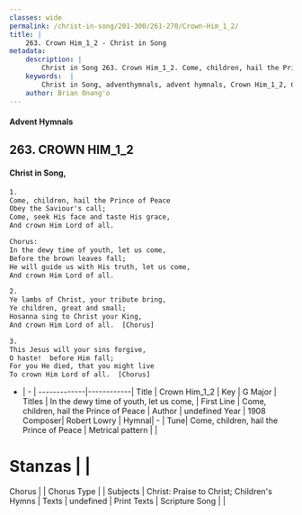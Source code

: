 ```yaml
---
classes: wide
permalink: /christ-in-song/201-300/261-270/Crown-Him_1_2/
title: |
    263. Crown Him_1_2 - Christ in Song
metadata:
    description: |
        Christ in Song 263. Crown Him_1_2. Come, children, hail the Prince of Peace Obey the Saviour's call; Come, seek His face and taste His grace, And crown Him Lord of all. Chorus: In the dewy time of youth, let us come, Before the brown leaves fall; He will guide us with His truth, let us come, And crown Him Lord of all.
    keywords:  |
        Christ in Song, adventhymnals, advent hymnals, Crown Him_1_2, Come, children, hail the Prince of Peace. In the dewy time of youth, let us come,
    author: Brian Onang'o
---
```


#### Advent Hymnals
## 263. CROWN HIM_1_2
####  Christ in Song,

```txt
1.
Come, children, hail the Prince of Peace
Obey the Saviour's call;
Come, seek His face and taste His grace,
And crown Him Lord of all.

Chorus:
In the dewy time of youth, let us come,
Before the brown leaves fall;
He will guide us with His truth, let us come,
And crown Him Lord of all.

2.
Ye lambs of Christ, your tribute bring,
Ye children, great and small;
Hosanna sing to Christ your King,
And crown Him Lord of all.  [Chorus]

3.
This Jesus will your sins forgive,
O haste!  before Him fall;
For you He died, that you might live
To crown Him Lord of all.  [Chorus]

```

- |   -  |
-------------|------------|
Title | Crown Him_1_2 |
Key | G Major |
Titles | In the dewy time of youth, let us come, |
First Line | Come, children, hail the Prince of Peace |
Author | undefined
Year | 1908
Composer| Robert Lowry |
Hymnal|  - |
Tune| Come, children, hail the Prince of Peace |
Metrical pattern | |
# Stanzas |  |
Chorus |  |
Chorus Type |  |
Subjects | Christ: Praise to Christ; Children's Hymns |
Texts | undefined |
Print Texts | 
Scripture Song |  |
    

